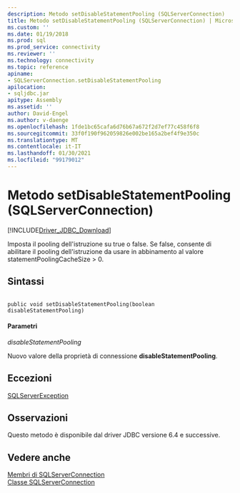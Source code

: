 ```yaml
---
description: Metodo setDisableStatementPooling (SQLServerConnection)
title: Metodo setDisableStatementPooling (SQLServerConnection) | Microsoft Docs
ms.custom: ''
ms.date: 01/19/2018
ms.prod: sql
ms.prod_service: connectivity
ms.reviewer: ''
ms.technology: connectivity
ms.topic: reference
apiname:
- SQLServerConnection.setDisableStatementPooling
apilocation:
- sqljdbc.jar
apitype: Assembly
ms.assetid: ''
author: David-Engel
ms.author: v-daenge
ms.openlocfilehash: 1fde1bc65cafa6d76b67a672f2d7ef77c458f6f8
ms.sourcegitcommit: 33f0f190f962059826e002be165a2bef4f9e350c
ms.translationtype: MT
ms.contentlocale: it-IT
ms.lasthandoff: 01/30/2021
ms.locfileid: "99179012"
---
```

# <a name="setdisablestatementpooling-method-sqlserverconnection"></a>Metodo setDisableStatementPooling (SQLServerConnection)
[!INCLUDE[Driver_JDBC_Download](../../../includes/driver_jdbc_download.md)]

 Imposta il pooling dell'istruzione su true o false. Se false, consente di abilitare il pooling dell'istruzione da usare in abbinamento al valore statementPoolingCacheSize > 0.

## <a name="syntax"></a>Sintassi  
  
```  
  
public void setDisableStatementPooling(boolean disableStatementPooling)  
```  

#### <a name="parameters"></a>Parametri  
 *disableStatementPooling*  
  
 Nuovo valore della proprietà di connessione **disableStatementPooling**.  
 
## <a name="exceptions"></a>Eccezioni  
 [SQLServerException](../../../connect/jdbc/reference/sqlserverexception-class.md)  
 
## <a name="remarks"></a>Osservazioni  
 Questo metodo è disponibile dal driver JDBC versione 6.4 e successive.
 
## <a name="see-also"></a>Vedere anche  
 [Membri di SQLServerConnection](../../../connect/jdbc/reference/sqlserverconnection-members.md)   
 [Classe SQLServerConnection](../../../connect/jdbc/reference/sqlserverconnection-class.md)  
  
  
